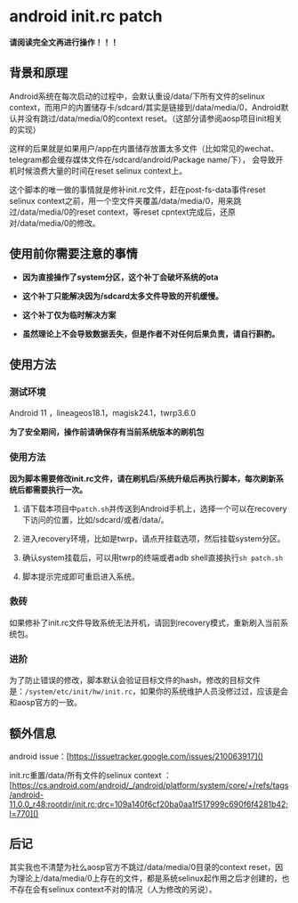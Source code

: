 # android init.rc patch

**请阅读完全文再进行操作！！！**

## 背景和原理

Android系统在每次启动的过程中，会默认重设/data/下所有文件的selinux context，而用户的内置储存卡/sdcard/其实是链接到/data/media/0，Android默认并没有跳过/data/media/0的context reset。（这部分请参阅aosp项目init相关的实现）

这样的后果就是如果用户/app在内置储存放置太多文件（比如常见的wechat、telegram都会缓存媒体文件在/sdcard/android/Package name/下）， 会导致开机时候浪费大量的时间在reset selinux context上。

这个脚本的唯一做的事情就是修补init.rc文件，赶在post-fs-data事件reset selinux context之前，用一个空文件夹覆盖/data/media/0，用来跳过/data/media/0的reset context，等reset cpntext完成后，还原对/data/media/0的修改。

## 使用前你需要注意的事情

* **因为直接操作了system分区，这个补丁会破坏系统的ota**

* **这个补丁只能解决因为/sdcard太多文件导致的开机缓慢。**

* **这个补丁仅为临时解决方案**

* **虽然理论上不会导致数据丢失，但是作者不对任何后果负责，请自行斟酌。**

## 使用方法

### 测试环境

Android 11 ，lineageos18.1，magisk24.1，twrp3.6.0

**为了安全期间，操作前请确保存有当前系统版本的刷机包**

### 使用方法

**因为脚本需要修改init.rc文件，请在刷机后/系统升级后再执行脚本，每次刷新系统后都需要执行一次。**

1. 请下载本项目中``patch.sh``并传送到Android手机上，选择一个可以在recovery下访问的位置，比如/sdcard/或者/data/。

2. 进入recovery环境，比如是twrp，请点开挂载选项，然后挂载system分区。

3. 确认system挂载后，可以用twrp的终端或者adb shell直接执行``sh patch.sh``

4. 脚本提示完成即可重启进入系统。

### 救砖

如果修补了init.rc文件导致系统无法开机，请回到recovery模式，重新刷入当前系统包。

### 进阶

为了防止错误的修改，脚本默认会验证目标文件的hash，修改的目标文件是：``/system/etc/init/hw/init.rc``，如果你的系统维护人员没修过过，应该是会和aosp官方的一致。

## 额外信息

android issue：[https://issuetracker.google.com/issues/210063917]()

init.rc重置/data/所有文件的selinux context ：[https://cs.android.com/android/_/android/platform/system/core/+/refs/tags/android-11.0.0_r48:rootdir/init.rc;drc=109a140f6cf20ba0aa1f517999c690f6f4281b42;l=770]()

## 后记

其实我也不清楚为社么aosp官方不跳过/data/media/0目录的context reset，因为理论上/data/media/0上存在的文件，都是系统selinux起作用之后才创建的，也不存在会有selinux context不对的情况（人为修改的另说）。
